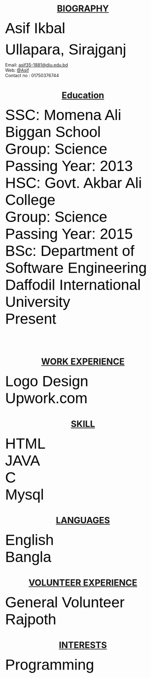 <html>
<head>
<meta charset="utf-8">
<link rel="stylesheet" type="text/css" href="style.css" media="screen">
</head>

<body>
<center>
<h1>
<u> BIOGRAPHY </u>
</h1>
</center>

<p> 
<font size="8" face="arial"color="black">
  Asif Ikbal</br>
 
 Ullapara, Sirajganj
</font>
 </p>
    <p> 

   Email:
   <a href=""> 
    asif35-1881@diu.edu.bd <br>
</a>
Web:
     <a
href ="https://sites.google.com/diu.edu.bd/asifikbal/home">
@Asif
</a>
    <br>
     Contact no : 01750376744<br>
 
 

   


<body>
<center>
<h1>
<u> Education </u>
</h1>
</center>
  
  <p> 
<font size="8" face="arial"color="black">
    SSC:
    Momena Ali Biggan School<br>
    Group: Science<br>
    Passing Year: 2013<br>
    HSC:
    Govt. Akbar Ali College<br>
    Group: Science<br>
    Passing Year: 2015<br>
    BSc:
    Department of Software Engineering<br>
    Daffodil International University<br>
    Present<br>
    <br>
</font>
 </p>
    <p>
    
    
  <body>
<center>
<h1>
<u> WORK EXPERIENCE </u>
</h1>
</center>
  
  <p> 
<font size="8" face="arial"color="black">
    Logo Design<br>
    Upwork.com<br>
   
</font>
 </p>
    <p> 
  
  
  
  <body>
<center>
<h1>
<u> SKILL </u>
</h1>
</center>
  
  <p> 
<font size="8" face="arial"color="black">
   HTML<br>
   JAVA<br>
   C<br>
  Mysql<br>
   
</font>
 </p>
    <p>
    

  <body>
<center>
<h1>
<u> LANGUAGES </u>
</h1>
</center>
  
  <p> 
<font size="8" face="arial"color="black">
   English<br>
   Bangla<br>
   
   
</font>
 </p>
    <p> 

 <body>
<center>
<h1>
<u> VOLUNTEER EXPERIENCE </u>
</h1>
</center>
  
  <p> 
<font size="8" face="arial"color="black">
   General Volunteer<br>
  Rajpoth<br>
   
   
</font>
 </p>
    <p>
    
    


<center>
<h1>
<u> INTERESTS </u>
</h1>
</center>
  
  <p> 
<font size="8" face="arial"color="black">
   
 Programming<br>
   
   
</font>
 </p>
    <p>



</body>   
</html>
